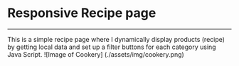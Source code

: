 # Responsive Recipe page

---

This is a simple recipe page where I dynamically display products (recipe)
by getting local data and set up a filter buttons for each category using
Java Script.
![Image of Cookery]
(./assets/img/cookery.png)
